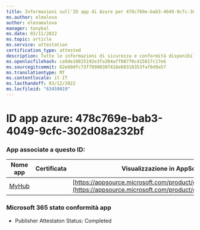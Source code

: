 ```yaml
---
title: Informazioni sull'ID app di Azure per 478c769e-bab3-4049-9cfc-302d08a232bf
ms.author: elmalova
author: elenamalova
manager: tonybal
ms.date: 03/11/2022
ms.topic: article
ms.service: attestation
certification_type: attested
description: Tutte le informazioni di sicurezza e conformità disponibili per 478c769e-bab3-4049-9cfc-302d08a232bf.
ms.openlocfilehash: ca9de10825192e3fa304aff08770c415017c17e6
ms.sourcegitcommit: 62e60dfc73f78900307418e60318353faf8d9a57
ms.translationtype: MT
ms.contentlocale: it-IT
ms.lasthandoff: 03/12/2022
ms.locfileid: "63459019"
---
```

# <a name="azure-app-id-478c769e-bab3-4049-9cfc-302d08a232bf"></a>ID app azure: 478c769e-bab3-4049-9cfc-302d08a232bf


### <a name="apps-associated-with-this-id"></a>App associate a questo ID:
| **Nome app** | **Certificata** | **Visualizzazione in AppSource** |
|--------------|---------------|-----------------------|
| [MyHub](../forward/WA200000726) |  | [https://appsource.microsoft.com/product/office/WA200000726](https://appsource.microsoft.com/product/office/WA200000726) |

### <a name="microsoft-365-app-compliance-status"></a>Microsoft 365 stato conformità app
- Publisher Attestaton Status: Completed

